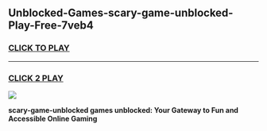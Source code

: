 
## Unblocked-Games-scary-game-unblocked-Play-Free-7veb4
<h3>
<a href="https://premium76.site?title=scary-game-unblocked&ref=21A">CLICK TO PLAY</a></h3>
<hr>

<h3>
<a href="https://premium76.site?title=scary-game-unblocked&ref=21A">CLICK 2 PLAY</a>
  
</h3>

<a href="https://premium76.site?title=scary-game-unblocked&ref=21A"><img src="https://clearcache.store/games.png"></a>


**scary-game-unblocked games unblocked: Your Gateway to Fun and Accessible Online Gaming**
